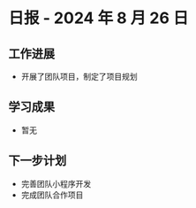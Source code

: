 # 日报 - 2024 年 8 月 26 日

## 工作进展

- 开展了团队项目，制定了项目规划

## 学习成果

- 暂无


## 下一步计划

- 完善团队小程序开发
- 完成团队合作项目